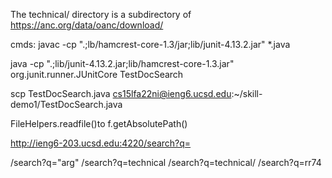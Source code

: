 The technical/ directory is a subdirectory of
https://anc.org/data/oanc/download/

cmds:
javac -cp ".;lb/hamcrest-core-1.3/jar;lib/junit-4.13.2.jar" *.java

java -cp ".;lib/junit-4.13.2.jar;lib/hamcrest-core-1.3.jar" org.junit.runner.JUnitCore TestDocSearch 

scp TestDocSearch.java cs15lfa22ni@ieng6.ucsd.edu:~/skill-demo1/TestDocSearch.java

FileHelpers.readfile()to f.getAbsolutePath()

http://ieng6-203.ucsd.edu:4220/search?q=


/search?q="arg"
/search?q=technical
/search?q=technical/
/search?q=rr74

